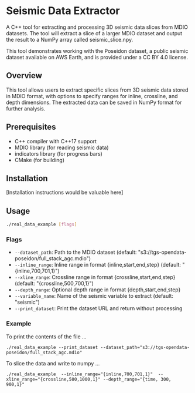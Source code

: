 # Seismic Data Extractor

A C++ tool for extracting and processing 3D seismic data slices from MDIO datasets. The tool will extract a slice of a larger MDIO dataset and output the result to a NumPy array called seismic_slice.npy.

This tool demonstrates working with the Poseidon dataset, a public seismic dataset available on AWS Earth, and is provided under a CC BY 4.0 license.

## Overview

This tool allows users to extract specific slices from 3D seismic data stored in MDIO format, with options to specify ranges for inline, crossline, and depth dimensions. The extracted data can be saved in NumPy format for further analysis.

## Prerequisites

- C++ compiler with C++17 support
- MDIO library (for reading seismic data)
- indicators library (for progress bars)
- CMake (for building)

## Installation

[Installation instructions would be valuable here]

## Usage

```bash
./real_data_example [flags]
```

### Flags

- `--dataset_path`: Path to the MDIO dataset (default: "s3://tgs-opendata-poseidon/full_stack_agc.mdio")
- `--inline_range`: Inline range in format {inline,start,end,step} (default: "{inline,700,701,1}")
- `--xline_range`: Crossline range in format {crossline,start,end,step} (default: "{crossline,500,700,1}")
- `--depth_range`: Optional depth range in format {depth,start,end,step}
- `--variable_name`: Name of the seismic variable to extract (default: "seismic")
- `--print_dataset`: Print the dataset URL and return without processing

### Example

To print the contents of the file ...
```
./real_data_example --print_dataset --dataset_path="s3://tgs-opendata-poseidon/full_stack_agc.mdio"
```

To slice the data and write to numpy ...
```
./real_data_example  --inline_range="{inline,700,701,1}"  --xline_range="{crossline,500,1000,1}" --depth_range="{time, 300, 900,1}"
```
